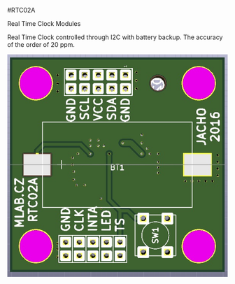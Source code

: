 <!--- PrjInfo ---> <!--- Please remove this line after manually editing --->
<!--- 00a56be08b96043df9e37d6aff7b6990 --->
<!--- Created:20170112-18:22: ---> 
<!--- Author:Mlab: ---> 
<!--- AuthorEmail:mlab@mlab.cz: ---> 
<!--- Tags:imported: ---> 
<!--- Ust:[End]: ---> 
<!--- Name:RTC02A: --->
#RTC02A 
<!--- LongName --->
Real Time Clock Modules
<!--- ELongName ---> 

<!--- Lead --->
Real Time Clock controlled through I2C with battery backup. The accuracy of the order of 20 ppm.
<!--- ELead ---> 

![LeadImg](RTC02A_Top_Small.JPG) 


​
​
<!--- Description --->
<!--- EDescription --->
<!--- Content --->
<!--- EContent --->
            